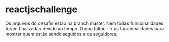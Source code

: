 # reactjschallenge
Os arquivos do desafio estão na branch master.
Nem todas funcionalidades foram finalizadas devido ao tempo.
O que faltou --> as funcionalidades para mostrar quem estão sendo seguidos e os seguidores.
